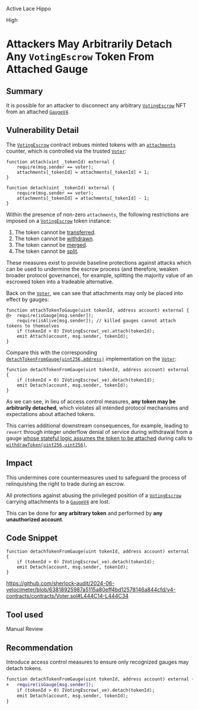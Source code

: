 Active Lace Hippo

High

# Attackers May Arbitrarily Detach Any `VotingEscrow` Token From Attached Gauge

## Summary

It is possible for an attacker to disconnect any arbitrary [`VotingEscrow`](https://github.com/sherlock-audit/2024-06-velocimeter/blob/main/v4-contracts/contracts/VotingEscrow.sol) NFT from an attached [`GaugeV4`](https://github.com/sherlock-audit/2024-06-velocimeter/blob/main/v4-contracts/contracts/GaugeV4.sol).

## Vulnerability Detail

The [`VotingEscrow`](https://github.com/sherlock-audit/2024-06-velocimeter/blob/main/v4-contracts/contracts/VotingEscrow.sol) contract imbues minted tokens with an [`attachments`](https://github.com/sherlock-audit/2024-06-velocimeter/blob/63818925987a5115a80eff4bd12578146a844cfd/v4-contracts/contracts/VotingEscrow.sol#L1167) counter, which is controlled via the trusted [`Voter`](https://github.com/sherlock-audit/2024-06-velocimeter/blob/main/v4-contracts/contracts/Voter.sol):

```solidity
function attach(uint _tokenId) external {
    require(msg.sender == voter);
    attachments[_tokenId] = attachments[_tokenId] + 1;
}

function detach(uint _tokenId) external {
    require(msg.sender == voter);
    attachments[_tokenId] = attachments[_tokenId] - 1;
}
```

Within the presence of non-zero `attachments`, the following restrictions are imposed on a [`VotingEscrow`](https://github.com/sherlock-audit/2024-06-velocimeter/blob/63818925987a5115a80eff4bd12578146a844cfd/v4-contracts/contracts/VotingEscrow.sol) token instance:

1. The token cannot be [transferred](https://github.com/sherlock-audit/2024-06-velocimeter/blob/63818925987a5115a80eff4bd12578146a844cfd/v4-contracts/contracts/VotingEscrow.sol#L321).
2. The token cannot be [withdrawn](https://github.com/sherlock-audit/2024-06-velocimeter/blob/63818925987a5115a80eff4bd12578146a844cfd/v4-contracts/contracts/VotingEscrow.sol#L957).
3. The token cannot be [merged](https://github.com/sherlock-audit/2024-06-velocimeter/blob/63818925987a5115a80eff4bd12578146a844cfd/v4-contracts/contracts/VotingEscrow.sol#L1196C9-L1196C71).
4. The token cannot be [split](https://github.com/sherlock-audit/2024-06-velocimeter/blob/63818925987a5115a80eff4bd12578146a844cfd/v4-contracts/contracts/VotingEscrow.sol#L1220).

These measures exist to provide baseline protections against attacks which can be used to undermine the escrow process (and therefore, weaken broader protocol governance), for example, splitting the majority value of an escrowed token into a tradeable alternative.

Back on the [`Voter`](https://github.com/sherlock-audit/2024-06-velocimeter/blob/main/v4-contracts/contracts/Voter.sol), we can see that attachments may only be placed into effect by gauges:

```solidity
function attachTokenToGauge(uint tokenId, address account) external {
@>  require(isGauge[msg.sender]);
    require(isAlive[msg.sender]); // killed gauges cannot attach tokens to themselves
    if (tokenId > 0) IVotingEscrow(_ve).attach(tokenId);
    emit Attach(account, msg.sender, tokenId);
}
```

Compare this with the corresponding [`detachTokenFromGauge(uint256,address)`](https://github.com/sherlock-audit/2024-06-velocimeter/blob/63818925987a5115a80eff4bd12578146a844cfd/v4-contracts/contracts/Voter.sol#L444C14-L444C34) implementation on the [`Voter`](https://github.com/sherlock-audit/2024-06-velocimeter/blob/63818925987a5115a80eff4bd12578146a844cfd/v4-contracts/contracts/Voter.sol#L444C14-L444C34):

```solidity
function detachTokenFromGauge(uint tokenId, address account) external {
    if (tokenId > 0) IVotingEscrow(_ve).detach(tokenId);
    emit Detach(account, msg.sender, tokenId);
}
```

As we can see, in lieu of access control measures, **any token may be arbitrarily detached**, which violates all intended protocol mechanisms and expectations about attached tokens.

This carries additional downstream consequences, for example, leading to `revert` through integer underflow denial of service during withdrawal from a gauge [whose stateful logic assumes the token to be attached](https://github.com/sherlock-audit/2024-06-velocimeter/blob/63818925987a5115a80eff4bd12578146a844cfd/v4-contracts/contracts/GaugeV4.sol#L539) during calls to [`withdrawToken(uint256,uint256)`](https://github.com/sherlock-audit/2024-06-velocimeter/blob/63818925987a5115a80eff4bd12578146a844cfd/v4-contracts/contracts/GaugeV4.sol#L513).

## Impact

This undermines core countermeasures used to safeguard the process of relinquishing the right to trade during an escrow.

All protections against abusing the privileged position of a [`VotingEscrow`](https://github.com/sherlock-audit/2024-06-velocimeter/blob/main/v4-contracts/contracts/VotingEscrow.sol) carrying attachments to a [`GaugeV4`](https://github.com/sherlock-audit/2024-06-velocimeter/blob/main/v4-contracts/contracts/GaugeV4.sol) are lost.

This can be done for **any arbitrary token** and performed by **any unauthorized account**.

## Code Snippet

```solidity
function detachTokenFromGauge(uint tokenId, address account) external {
    if (tokenId > 0) IVotingEscrow(_ve).detach(tokenId);
    emit Detach(account, msg.sender, tokenId);
}
```

https://github.com/sherlock-audit/2024-06-velocimeter/blob/63818925987a5115a80eff4bd12578146a844cfd/v4-contracts/contracts/Voter.sol#L444C14-L444C34

## Tool used

Manual Review

## Recommendation

Introduce access control measures to ensure only recognized gauges may detach tokens.

```diff
function detachTokenFromGauge(uint tokenId, address account) external {
+   require(isGauge[msg.sender]);
    if (tokenId > 0) IVotingEscrow(_ve).detach(tokenId);
    emit Detach(account, msg.sender, tokenId);
}
```
